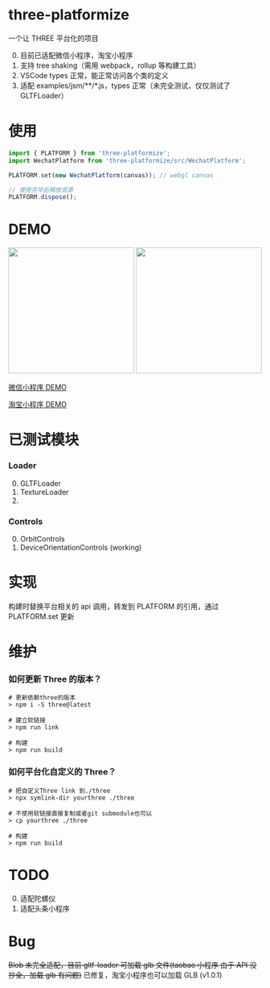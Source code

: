 # three-platformize

一个让 THREE 平台化的项目

0. 目前已适配微信小程序，淘宝小程序
1. 支持 tree shaking（需用 webpack，rollup 等构建工具）
2. VSCode types 正常，能正常访问各个类的定义
3. 适配 examples/jsm/\*\*/\*.js，types 正常（未完全测试，仅仅测试了 GLTFLoader）

# 使用

```js
import { PLATFORM } from 'three-platformize';
import WechatPlatform from 'three-platformize/src/WechatPlatform';

PLATFORM.set(new WechatPlatform(canvas)); // webgl canvas

// 使用完毕后释放资源
PLATFORM.dispose();
```

# DEMO

<div>
  <img src="https://raw.githubusercontent.com/deepkolos/three-platformize-demo-wechat/master/demo.gif" width="250" alt="" style="display:inline-block;"/>
  <img src="https://raw.githubusercontent.com/deepkolos/three-platformize-demo-taobao/master/demo.gif" width="250" alt="" style="display:inline-block;"/>
</div>

[微信小程序 DEMO](https://github.com/deepkolos/three-platformize-demo-wechat)

[淘宝小程序 DEMO](https://github.com/deepkolos/three-platformize-demo-taobao)

# 已测试模块

### Loader

0. GLTFLoader
1. TextureLoader
2.

### Controls

0. OrbitControls
1. DeviceOrientationControls (working)

# 实现

构建时替换平台相关的 api 调用，转发到 PLATFORM 的引用，通过 PLATFORM.set 更新

# 维护

### 如何更新 Three 的版本？

```shell
# 更新依赖three的版本
> npm i -S three@latest

# 建立软链接
> npm run link

# 构建
> npm run build
```

### 如何平台化自定义的 Three？

```shell
# 把自定义Three link 到./three
> npx symlink-dir yourthree ./three

# 不使用软链接直接复制或者git submodule也可以
> cp yourthree ./three

# 构建
> npm run build
```

# TODO

0. 适配陀螺仪
1. 适配头条小程序

# Bug

~~Blob 未完全适配，目前 gltf-loader 可加载 glb 文件(taobao 小程序 由于 API 没抄全，加载 glb 有问题)~~ 已修复，淘宝小程序也可以加载 GLB (v1.0.1)
